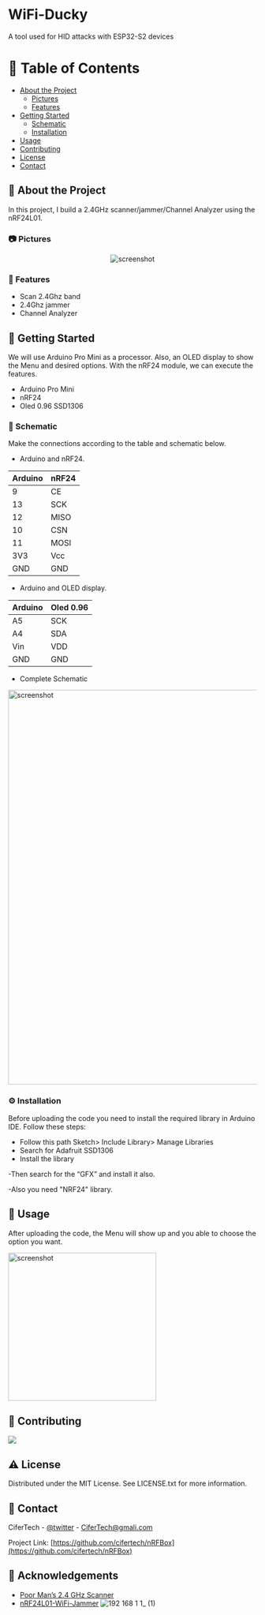 # WiFi-Ducky
A tool used for HID attacks with ESP32-S2 devices
<!-- Table of Contents -->
# :notebook_with_decorative_cover: Table of Contents

- [About the Project](#star2-about-the-project)
  * [Pictures](#camera-Pictures)
  * [Features](#dart-features)
- [Getting Started](#toolbox-getting-started)
  * [Schematic](#electric_plug-Schematic)
  * [Installation](#gear-installation)
- [Usage](#eyes-usage)
- [Contributing](#wave-contributing)
- [License](#warning-license)
- [Contact](#handshake-contact)

  

<!-- About the Project -->
## :star2: About the Project
In this project, I build a 2.4GHz scanner/jammer/Channel Analyzer using the nRF24L01.


<!-- Pictures -->
### :camera: Pictures

<div align="center"> 
  <img src="https://user-images.githubusercontent.com/62047147/206877956-d8b08ef5-fdc4-4f3d-a5c2-49f01483b8cb.jpg" alt="screenshot" />
</div>


<!-- Features -->
### :dart: Features

- Scan 2.4Ghz band
- 2.4Ghz jammer
- Channel Analyzer

<!-- Getting Started -->
## 	:toolbox: Getting Started

We will use Arduino Pro Mini as a processor. Also, an OLED display to show the Menu and desired options. With the nRF24 module, we can execute the features. 

- Arduino Pro Mini
- nRF24
- Oled 0.96 SSD1306

<!-- Schematic -->
### :electric_plug: Schematic
Make the connections according to the table and schematic below.

* Arduino and nRF24.

| Arduino| nRF24|  
| ----   | -----|
| 9  | CE   |
| 13 | SCK  |
| 12 | MISO |
| 10 | CSN  |
| 11 | MOSI |
| 3V3 | Vcc |
| GND | GND |


* Arduino and OLED display.

| Arduino| Oled 0.96|
| ----   | -----|
| A5  | SCK |
| A4 | SDA  |
| Vin | VDD |
| GND | GND |

 
* Complete Schematic

<img src="https://user-images.githubusercontent.com/62047147/206878457-5e729716-5ee7-4f6b-97f5-b45559d7cc2a.png" alt="screenshot" width="800" height="auto" />


<!-- Installation -->
### :gear: Installation

Before uploading the code you need to install the required library in Arduino IDE. Follow these steps:

- Follow this path Sketch> Include Library> Manage Libraries
- Search for Adafruit SSD1306
- Install the library

-Then search for the “GFX” and install it also.

-Also you need "NRF24" library.
   
<!-- Usage -->
## :eyes: Usage

After uploading the code, the Menu will show up and you able to choose the option you want.

<img src="https://user-images.githubusercontent.com/62047147/206902220-c793003a-2a08-4eb2-8154-6182c203cf49.jpg" alt="screenshot" width="300" height="auto" />


<!-- Contributing -->
## :wave: Contributing

<a href="https://github.com/cifertech/nrfbox/graphs/contributors">
  <img src="https://contrib.rocks/image?repo=cifertech/nrfbox" />
</a>


<!-- License -->
## :warning: License

Distributed under the MIT License. See LICENSE.txt for more information.


<!-- Contact -->
## :handshake: Contact

CiferTech - [@twitter](https://twitter.com/cifertech1) - CiferTech@gmali.com

Project Link: [https://github.com/cifertech/nRFBox](https://github.com/cifertech/nRFBox)

<!-- Acknowledgments -->
## :gem: Acknowledgements 

 - [Poor Man’s 2.4 GHz Scanner](https://forum.arduino.cc/t/poor-mans-2-4-ghz-scanner/54846)
 - [nRF24L01-WiFi-Jammer](https://github.com/hugorezende/nRF24L01-WiFi-Jammer)
![192 168 1 1_ (1)](https://github.com/spaceeeeboy/Wifi-Ducky/assets/97615989/95a227b3-1617-4f7d-a187-3d3b88518d56)
